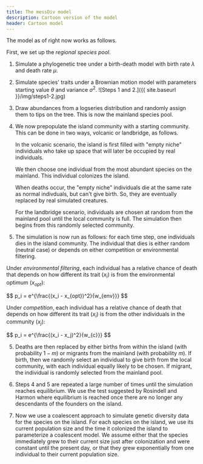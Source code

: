 ```yaml
---
title: The messDiv model
description: Cartoon version of the model
header: Cartoon model
---
```

The model as of right now works as follows.

First, we set up the *regional species pool*.

1. Simulate a phylogenetic tree under a birth-death model with birth rate $\lambda$ and death rate $\mu$.
2. Simulate species' traits under a Brownian motion model with parameters starting value $\theta$ and variance $\sigma^2$.
    ![Steps 1 and 2.]({{ site.baseurl }}/img/steps1-2.jpg)
3. Draw abundances from a logseries distribution and randomly assign them to tips on the tree. This is now the mainland species pool.
4. We now prepopulate the island community with a starting community. This can be done in two ways, volcanic or landbridge, as follows.

    In the volcanic scenario, the island is first filled with "empty niche" individuals who take up space that will later be occupied by real individuals.

    We then choose one individual from the most abundant species on the mainland. This individual colonizes the island.

    When deaths occur, the "empty niche" individuals die at the same rate as normal indivduals, but can't give birth. So, they are eventually replaced by real simulated creatures.

    For the landbridge scenario, individuals are chosen at random from the mainland pool until the local community is full. The simulation then begins from this randomly selected community.
5. The simulation is now run as follows: for each time step, one individuals dies in the island community. The individual that dies is either random (neutral case) or depends on either competition or environmental filtering.

Under *environmental filtering*, each individual has a relative chance of death that depends on how different its trait ($x_i$) is from the environmental optimum ($x_{opt}$):

<div>
$$
p_i = e^{\frac{(x_i - x_{opt})^2}{w_{env}}}
$$
</div>

Under *competition*, each individual has a relative chance of death that depends on how different its trait ($x_i$) is from the other individuals in the community ($x_j$):

<div>
$$
p_i = e^{\frac{(x_i - x_j)^2}{w_{c}}}
$$
</div>

5. Deaths are then replaced by either births from within the island (with probability $1-m$) or migrants from the mainland (with probability $m$). If birth, then we randomly select an individual to give birth from the local community, with each individual equally likely to be chosen. If migrant, the individual is randomly selected from the mainland pool.

6. Steps 4 and 5 are repeated a large number of times until the simulation reaches equilibrium. We use the test suggested by Rosindell and Harmon where equilibrium is reached once there are no longer any descendants of the founders on the island.

7. Now we use a coalescent approach to simulate genetic diversity data for the species on the island. For each species on the island, we use its current population size and the time it colonized the island to parameterize a coalescent model. We assume either that the species immediately grew to their current size just after colonization and were constant until the present day, or that they grew exponentially from one individual to their current population size.
